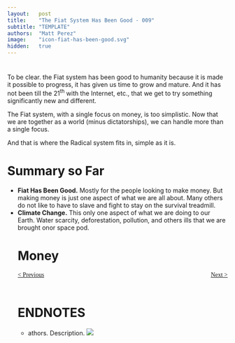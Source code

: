 ```yaml
---
layout:   post
title:    "The Fiat System Has Been Good - 009"
subtitle: "TEMPLATE"
authors:  "Matt Perez"
image:    "icon-fiat-has-been-good.svg"
hidden:   true
---
```


<div style="display:none; ">
 <p>Time for an alternative.</p>
</div>

<h1></h1>
 <p>To be clear. the Fiat system has been good to humanity because it is made it possible to progress, it has given us time to grow and mature. And it has not been till the 21<sup>th</sup> with the Internet, etc., that we get to try something significantly new and different.</p>
 <p>The Fiat system, with a single focus on money, is too simplistic. Now that we are together as a world (minus dictatorships), we can handle more than a single focus.</p>
 <p id="_standout">And that is where the Radical system fits in, simple as it is.</p>

<h1>Summary so Far</h1>
 <ul>
  <li><strong>Fiat Has Been Good.</strong> Mostly for the people looking to make money. But making money is just one aspect of what we are all about. Many others do not like to have to slave and fight to stay on the survival treadmill.</li>
  <li><strong>Climate Change.</strong> This only one aspect of what we are doing to our Earth. Water scarcity, deforestation, pollution, and others ills that we are brought onor space pod.</li>

<h1>Money</h1>

<div style="margin-bottom:1in; font-family: American Typewriter, serif; ">
 <span style="float:left; ">
  <a href="https://radicalcompanies.com/2024/12/10/007-the-fiat-system-has-been-good">&lt; Previous</a>
 </span>
 <span style="float:right; ">
  <a href="https://radicalcompanies.com/2024/12/12/009-the-fiat-system-has-been-good">Next &gt;</a>
 </span>
</div>

<h1 class="_section">ENDNOTES</h1>
 <ul>
  <li id="en01">
   <p class="_list-item">
    athors.
    Description.
    <a class="_uparrow" href="#bm01"><img src="/"></a>
   </p>
  </li>
 </ul>